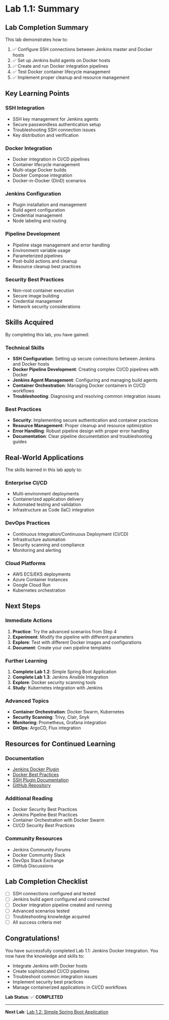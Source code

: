 # Lab 1.1: Summary

## Lab Completion Summary

This lab demonstrates how to:
1. ✅ Configure SSH connections between Jenkins master and Docker hosts
2. ✅ Set up Jenkins build agents on Docker hosts
3. ✅ Create and run Docker integration pipelines
4. ✅ Test Docker container lifecycle management
5. ✅ Implement proper cleanup and resource management

## Key Learning Points

### SSH Integration
- SSH key management for Jenkins agents
- Secure passwordless authentication setup
- Troubleshooting SSH connection issues
- Key distribution and verification

### Docker Integration
- Docker integration in CI/CD pipelines
- Container lifecycle management
- Multi-stage Docker builds
- Docker Compose integration
- Docker-in-Docker (DinD) scenarios

### Jenkins Configuration
- Plugin installation and management
- Build agent configuration
- Credential management
- Node labeling and routing

### Pipeline Development
- Pipeline stage management and error handling
- Environment variable usage
- Parameterized pipelines
- Post-build actions and cleanup
- Resource cleanup best practices

### Security Best Practices
- Non-root container execution
- Secure image building
- Credential management
- Network security considerations

## Skills Acquired

By completing this lab, you have gained:

### Technical Skills
- **SSH Configuration**: Setting up secure connections between Jenkins and Docker hosts
- **Docker Pipeline Development**: Creating complex CI/CD pipelines with Docker
- **Jenkins Agent Management**: Configuring and managing build agents
- **Container Orchestration**: Managing Docker containers in CI/CD workflows
- **Troubleshooting**: Diagnosing and resolving common integration issues

### Best Practices
- **Security**: Implementing secure authentication and container practices
- **Resource Management**: Proper cleanup and resource optimization
- **Error Handling**: Robust pipeline design with proper error handling
- **Documentation**: Clear pipeline documentation and troubleshooting guides

## Real-World Applications

The skills learned in this lab apply to:

### Enterprise CI/CD
- Multi-environment deployments
- Containerized application delivery
- Automated testing and validation
- Infrastructure as Code (IaC) integration

### DevOps Practices
- Continuous Integration/Continuous Deployment (CI/CD)
- Infrastructure automation
- Security scanning and compliance
- Monitoring and alerting

### Cloud Platforms
- AWS ECS/EKS deployments
- Azure Container Instances
- Google Cloud Run
- Kubernetes orchestration

## Next Steps

### Immediate Actions
1. **Practice**: Try the advanced scenarios from Step 4
2. **Experiment**: Modify the pipeline with different parameters
3. **Explore**: Test with different Docker images and configurations
4. **Document**: Create your own pipeline templates

### Further Learning
1. **Complete Lab 1.2**: Simple Spring Boot Application
2. **Complete Lab 1.3**: Jenkins Ansible Integration
3. **Explore**: Docker security scanning tools
4. **Study**: Kubernetes integration with Jenkins

### Advanced Topics
- **Container Orchestration**: Docker Swarm, Kubernetes
- **Security Scanning**: Trivy, Clair, Snyk
- **Monitoring**: Prometheus, Grafana integration
- **GitOps**: ArgoCD, Flux integration

## Resources for Continued Learning

### Documentation
- [Jenkins Docker Plugin](https://plugins.jenkins.io/docker-plugin/)
- [Docker Best Practices](https://docs.docker.com/develop/dev-best-practices/)
- [SSH Plugin Documentation](https://plugins.jenkins.io/ssh-slaves/)
- [GitHub Repository](https://github.com/mihai-satmarean/Certified-Jenkins-Git-Professional-Artisan)

### Additional Reading
- Docker Security Best Practices
- Jenkins Pipeline Best Practices
- Container Orchestration with Docker Swarm
- CI/CD Security Best Practices

### Community Resources
- Jenkins Community Forums
- Docker Community Slack
- DevOps Stack Exchange
- GitHub Discussions

## Lab Completion Checklist

- [ ] SSH connections configured and tested
- [ ] Jenkins build agent configured and connected
- [ ] Docker integration pipeline created and running
- [ ] Advanced scenarios tested
- [ ] Troubleshooting knowledge acquired
- [ ] All success criteria met

## Congratulations!

You have successfully completed Lab 1.1: Jenkins Docker Integration. You now have the knowledge and skills to:

- Integrate Jenkins with Docker hosts
- Create sophisticated CI/CD pipelines
- Troubleshoot common integration issues
- Implement security best practices
- Manage containerized applications in CI/CD workflows

**Lab Status**: ✅ **COMPLETED**

---

**Next Lab**: [Lab 1.2: Simple Spring Boot Application](lab-1.2-simple-spring-boot.md)
